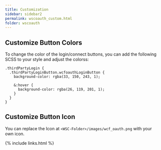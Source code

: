 ```yaml
---
title: Customization
sidebar: sidebar2
permalink: wscoauth_custom.html
folder: wscoauth
---
```


## Customize Button Colors

To change the color of the login/connect buttons, you can add the following SCSS to your style and adjust the colorss:

```
.thirdPartyLogin {
  .thirdPartyLoginButton.wcfoauthLoginButton {
    background-color: rgba(33, 150, 243, 1);

    &:hover {
      background-color: rgba(26, 119, 201, 1);
    }
  }
}
```

## Customize Button Icon

You can replace the Icon at `<WSC-Folder>/images/wcf_oauth.png` with your own icon.

{% include links.html %}
